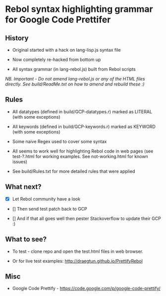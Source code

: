 # Rebol syntax highlighting grammar for Google Code Prettifer

## History

* Original started with a hack on lang-lisp.js syntax file

* Now completely re-hacked from bottom up

* All syntax grammar (in lang-rebol.js) built from Rebol scripts

*NB. Important - Do not amend lang-rebol.js or any of the HTML files directly.  See build/ReadMe.txt on how to amend and rebuild these :)* 


## Rules

* All datatypes (defined in build/GCP-datatypes.r) marked as LITERAL (with some exceptions)

* All keywords (defined in build/GCP-keywords.r) marked as KEYWORD (with some exceptions)

* Some naive Regex used to cover some syntax

* All seems to work well for highlighting Rebol code in web pages (see test-?.html for working examples. See not-working.html for known issues)

* See build/Rules.txt for more detailed rules that were applied


## What next?

- [x] Let Rebol community have a look

- []  Then send test patch back to GCP

- []  And if that all goes well then pester Stackoverflow to update their GCP :)


## What to see?

* To test - clone repo and open the test.html files in web browser.

* Or for live test examples: http://draegtun.github.io/PrettifyRebol


## Misc

* Google Code Prettify - https://code.google.com/p/google-code-prettify/

